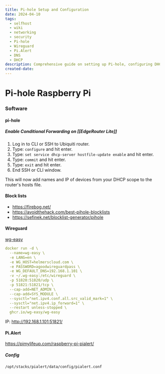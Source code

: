 ```yaml
---
title: Pi-hole Setup and Configuration
date: 2024-04-10
tags:
  - selfhost
  - wiki
  - networking
  - security
  - Pi-hole
  - Wireguard
  - Pi.Alert
  - DNS
  - DHCP
description: Comprehensive guide on setting up Pi-hole, configuring DHCP with EdgeRouter Lite, integrating Wireguard for secure VPN access, and monitoring with Pi.Alert.
created-date:
---
```

# Pi-hole Raspberry Pi
### Software
#### pi-hole

##### Enable Conditional Forwarding on [[EdgeRouter Lite]]
1. Log in to CLI or SSH to Ubiquiti router.
2. Type: `configure` and hit enter.
3. Type: `set service dhcp-server hostfile-update enable` and hit enter.
4. Type: `commit` and hit enter.
5. Type: `exit` and hit enter.
6. End SSH or CLI window.

This will now add names and IP of devices from your DHCP scope to the router's hosts file.
#### Block lists
- https://firebog.net/
- https://avoidthehack.com/best-pihole-blocklists
- https://sefinek.net/blocklist-generator/pihole

#### Wireguard
[wg-easy](https://github.com/wg-easy/)
```yaml
docker run -d \
  --name=wg-easy \
  -e LANG=en \
  -e WG_HOST=helmerscloud.com \
  -e PASSWORD=agoodwireguardpass \
  -e WG_DEFAULT_DNS=192.168.1.101 \
  -v ~/.wg-easy:/etc/wireguard \
  -p 51820:51820/udp \
  -p 51821:51821/tcp \
  --cap-add=NET_ADMIN \
  --cap-add=SYS_MODULE \
  --sysctl="net.ipv4.conf.all.src_valid_mark=1" \
  --sysctl="net.ipv4.ip_forward=1" \
  --restart unless-stopped \
  ghcr.io/wg-easy/wg-easy
```
IP: http://192.168.1.101:51821/
#### Pi.Alert
https://pimylifeup.com/raspberry-pi-pialert/

##### Config
```bash
/opt/stacks/pialert/data/config/pialert.conf
```


